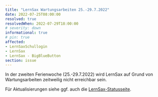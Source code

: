 ```yaml
---
title: "LernSax Wartungsarbeiten 25.-29.7.2022"
date: 2022-07-25T08:00:00
resolved: true
resolvedWhen: 2022-07-29T18:00:00
# severity: down
informational: true
# pin: true
affected:
- LernSaxSchullogin
- LernSax
- LernSax - BigBlueButton
section: issue
---
```


In der zweiten Ferienwoche (25.-29.7.2022) wird LernSax auf Grund von Wartungsarbeiten zeitweilig nicht erreichbar sein.


Für Aktualisierungen siehe ggf. auch die [LernSax-Statusseite](https://www.lernsax.de/wws/9.php#/wws/status.php).
